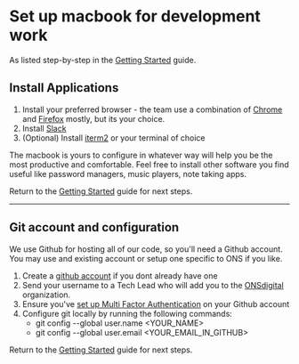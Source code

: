 Set up macbook for development work
===============
As listed step-by-step in the [Getting Started](https://github.com/ONSdigital/dp/blob/master/guides/GETTING_STARTED.md) guide.

## Install Applications

1. Install your preferred browser - the team use a combination of [Chrome](https://www.google.co.uk/chrome) and [Firefox](https://www.mozilla.org/en-GB/firefox) mostly, but its your choice.
2. Install [Slack](https://slack.com/intl/en-gb/downloads/mac?geocode=en-gb)
3. (Optional) Install [iterm2](https://www.iterm2.com/downloads.html) or your terminal of choice

The macbook is yours to configure in whatever way will help you be the most productive and comfortable. Feel free to install other software you find useful like password managers, music players, note taking apps.

Return to the [Getting Started](https://github.com/ONSdigital/dp/blob/master/guides/GETTING_STARTED.md) guide for next steps.

--------------

## Git account and configuration

We use Github for hosting all of our code, so you'll need a Github account. You may use and existing account or setup one specific to ONS if you like.

1. Create a [github account](https://github.com/) if you dont already have one
2. Send your username to a Tech Lead who will add you to the [ONSdigital](https://github.com/ONSdigital) organization.
3. Ensure you've [set up Multi Factor Authentication](https://docs.github.com/en/github/authenticating-to-github/configuring-two-factor-authentication) on your Github account
4. Configure git locally by running the following commands:
    * git config --global user.name <YOUR_NAME>
    * git config --global user.email <YOUR_EMAIL_IN_GITHUB>   

Return to the [Getting Started](https://github.com/ONSdigital/dp/blob/master/guides/GETTING_STARTED.md) guide for next steps.